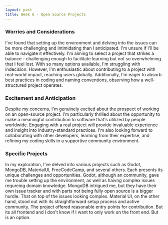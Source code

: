 ```yaml
---
layout: post
title: Week 6 - Open Source Projects
---
```


<!-- 
what are your thoughts about different projects that you have looked at so far? 
what are you most excited about regarding working on an opens source project? 
what do you think will be the biggest challenges? 
how do you plan to overcome them? 
-->

### Worries and Considerations

I've found that setting up the environment and delving into the issues can be more challenging and intimidating than I anticipated. I'm unsure if I'll be able to navigate it effectively. I'm aiming to select a project that strikes a balance - challenging enough to facilitate learning but not so overwhelming that I feel lost. With so many options available, I'm struggling with indecision. However, I'm enthusiastic about contributing to a project with real-world impact, reaching users globally. Additionally, I'm eager to absorb best practices in coding and naming conventions, observing how a well-structured project operates.

<!--more-->

### Excitement and Anticipation

Despite my concerns, I'm genuinely excited about the prospect of working on an open-source project. I'm particularly thrilled about the opportunity to make a meaningful contribution to software that's utilized by people worldwide. Engaging with a real project will provide invaluable experience and insight into industry-standard practices. I'm also looking forward to collaborating with other developers, learning from their expertise, and refining my coding skills in a supportive community environment.

### Specific Projects

In my exploration, I've delved into various projects such as Godot, MongoDB, MaterialUI, FreeCodeCamp, and several others. Each presents its unique challenges and opportunities. Godot, although an community, gave me trouble setting up the environment, as well as haivng complex issues requreing domain knowledge. MongoDB intrigued me, but they have their own issue tracker and with parts not being fully open source is a bigger hurdle. That on top of the issues looking complex. Material UI, on the other hand, stood out with its straightforward setup process and active community. The project offered reasonable entry points for contribution. But its all frontend and I don't know if I want to only work on the front end. But is an option.

